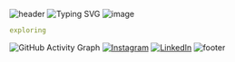 ![header](https://capsule-render.vercel.app/api?type=venom&color=auto&text=%20Hi!%20&height=120&fontSize=50)
  ![Typing SVG](https://readme-typing-svg.herokuapp.com?font=Fira+Code&pause=1000&color=auto&width=435&lines=Welcome+to+my+GitHub!;This+is+Vanshika+)
 ![image](https://user-images.githubusercontent.com/74038190/212744287-14f66c13-5458-40dc-9244-8ff533fc8f4a.gif )
```yaml
exploring
```

  ![GitHub Activity Graph](https://github-readme-activity-graph.vercel.app/graph?username=Vanshika490&theme=radical)
[![Instagram](https://img.icons8.com/color/48/000000/instagram-new.png)](https://www.instagram.com/hi_its_vanshika/)
[![LinkedIn](https://img.icons8.com/color/48/000000/linkedin.png)](https://www.linkedin.com/in/vanshika-sharma-4767ba344/)
![footer](https://capsule-render.vercel.app/api?type=soft&color=auto&height=12)




